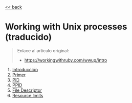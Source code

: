 [<< back](../../../README.md)

# Working with Unix processes (traducido)

> Enlace al artículo original:
> * https://workingwithruby.com/wwup/intro

1. [Introducción](01-introduction.md)
1. [Primer](02-primer.md)
1. [PID](03-pid.md)
1. [PPID](04-ppid.md)
1. [File Descriptor](05-file_descriptor.md)
1. [Resource limits](06-resource_limits-md)
